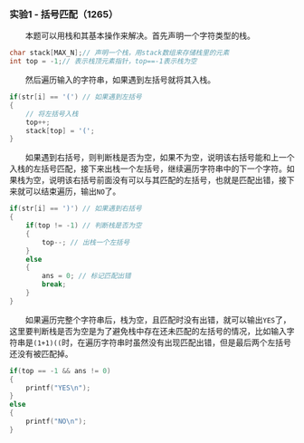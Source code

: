 ### 实验1 - 括号匹配（1265）
&emsp;&emsp;本题可以用栈和其基本操作来解决。首先声明一个字符类型的栈。
```cpp
char stack[MAX_N];// 声明一个栈，用stack数组来存储栈里的元素
int top = -1;// 表示栈顶元素指针，top==-1表示栈为空
```
&emsp;&emsp;然后遍历输入的字符串，如果遇到左括号就将其入栈。
```cpp
if(str[i] == '(') // 如果遇到左括号
{
	// 将左括号入栈
	top++;
	stack[top] = '(';
}
```
&emsp;&emsp;如果遇到右括号，则判断栈是否为空，如果不为空，说明该右括号能和上一个入栈的左括号匹配，接下来出栈一个左括号，继续遍历字符串中的下一个字符。如果栈为空，说明该右括号前面没有可以与其匹配的左括号，也就是匹配出错，接下来就可以结束遍历，输出`NO`了。
```cpp
if(str[i] == ')') // 如果遇到右括号
{
	if(top != -1) // 判断栈是否为空
	{
		top--; // 出栈一个左括号
	}
	else
	{
		ans = 0; // 标记匹配出错
		break;
	}
}
```
&emsp;&emsp;如果遍历完整个字符串后，栈为空，且匹配时没有出错，就可以输出`YES`了，这里要判断栈是否为空是为了避免栈中存在还未匹配的左括号的情况，比如输入字符串是`(1+1)((`时，在遍历字符串时虽然没有出现匹配出错，但是最后两个左括号还没有被匹配掉。
```cpp
if(top == -1 && ans != 0)
{
	printf("YES\n");
}
else
{
	printf("NO\n");
}
```
